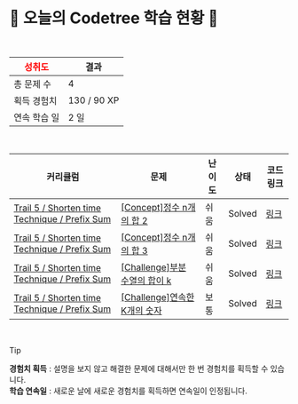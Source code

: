 # 🌲 오늘의 Codetree 학습 현황 🌲

<br />

| <span style="color:red;display:block;text-align:center;"> **성취도**</span> | 결과 |
|---|---|
| 총 문제 수 | 4 |
| 획득 경험치 | 130 / 90 XP |
| 연속 학습 일 | 2 일 |

<br />

|커리큘럼|문제|난이도|상태|코드 링크|
|---|---|---|---|---|
|[Trail 5 / Shorten time Technique / Prefix Sum](https://www.codetree.ai/trail-info/intermediate-mid/)|[[Concept]정수 n개의 합 2](https://www.codetree.ai/trails/complete/curated-cards/intro-sum-of-n-integers-2/)|쉬움|Solved|[링크](https://github.com/taehee129/codetree-TILs/blob/main/250805/%EC%A0%95%EC%88%98%20N%EA%B0%9C%EC%9D%98%20%ED%95%A9%202/sum-of-n-integers-2.py)|
|[Trail 5 / Shorten time Technique / Prefix Sum](https://www.codetree.ai/trail-info/intermediate-mid/)|[[Concept]정수 n개의 합 3](https://www.codetree.ai/trails/complete/curated-cards/intro-sum-of-n-integers-3/)|쉬움|Solved|[링크](https://github.com/taehee129/codetree-TILs/blob/main/250805/%EC%A0%95%EC%88%98%20N%EA%B0%9C%EC%9D%98%20%ED%95%A9%203/sum-of-n-integers-3.py)|
|[Trail 5 / Shorten time Technique / Prefix Sum](https://www.codetree.ai/trail-info/intermediate-mid/)|[[Challenge]부분 수열의 합이 k](https://www.codetree.ai/trails/complete/curated-cards/challenge-the-sum-of-the-subsequences-is-k/)|쉬움|Solved|[링크](https://github.com/taehee129/codetree-TILs/blob/main/250805/%EB%B6%80%EB%B6%84%20%EC%88%98%EC%97%B4%EC%9D%98%20%ED%95%A9%EC%9D%B4%20K/the-sum-of-the-subsequences-is-k.py)|
|[Trail 5 / Shorten time Technique / Prefix Sum](https://www.codetree.ai/trail-info/intermediate-mid/)|[[Challenge]연속한 K개의 숫자](https://www.codetree.ai/trails/complete/curated-cards/challenge-k-numbers-in-a-row/)|보통|Solved|[링크](https://github.com/taehee129/codetree-TILs/blob/main/250805/%EC%97%B0%EC%86%8D%ED%95%9C%20K%EA%B0%9C%EC%9D%98%20%EC%88%AB%EC%9E%90/k-numbers-in-a-row.py)|


<br />

> [!TIP]
> **경험치 획득** : 설명을 보지 않고 해결한 문제에 대해서만 한 번 경험치를 획득할 수 있습니다.  
> **학습 연속일** : 새로운 날에 새로운 경험치를 획득하면 연속일이 인정됩니다.

